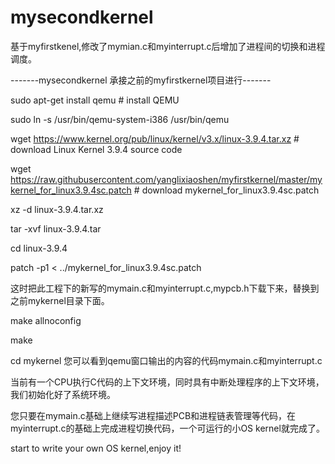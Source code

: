 # mysecondkernel
基于myfirstkenel,修改了mymian.c和myinterrupt.c后增加了进程间的切换和进程调度。

-------mysecondkernel 承接之前的myfirstkernel项目进行-------

sudo apt-get install qemu # install QEMU

sudo ln -s /usr/bin/qemu-system-i386 /usr/bin/qemu

wget https://www.kernel.org/pub/linux/kernel/v3.x/linux-3.9.4.tar.xz # download Linux Kernel 3.9.4 source code

wget https://raw.githubusercontent.com/yanglixiaoshen/myfirstkernel/master/mykernel_for_linux3.9.4sc.patch # download mykernel_for_linux3.9.4sc.patch

xz -d linux-3.9.4.tar.xz

tar -xvf linux-3.9.4.tar

cd linux-3.9.4

patch -p1 < ../mykernel_for_linux3.9.4sc.patch

这时把此工程下的新写的mymain.c和myinterrupt.c,mypcb.h下载下来，替换到之前mykernel目录下面。

make allnoconfig

make

cd mykernel 您可以看到qemu窗口输出的内容的代码mymain.c和myinterrupt.c

当前有一个CPU执行C代码的上下文环境，同时具有中断处理程序的上下文环境，我们初始化好了系统环境。

您只要在mymain.c基础上继续写进程描述PCB和进程链表管理等代码，在myinterrupt.c的基础上完成进程切换代码，一个可运行的小OS kernel就完成了。

start to write your own OS kernel,enjoy it!

